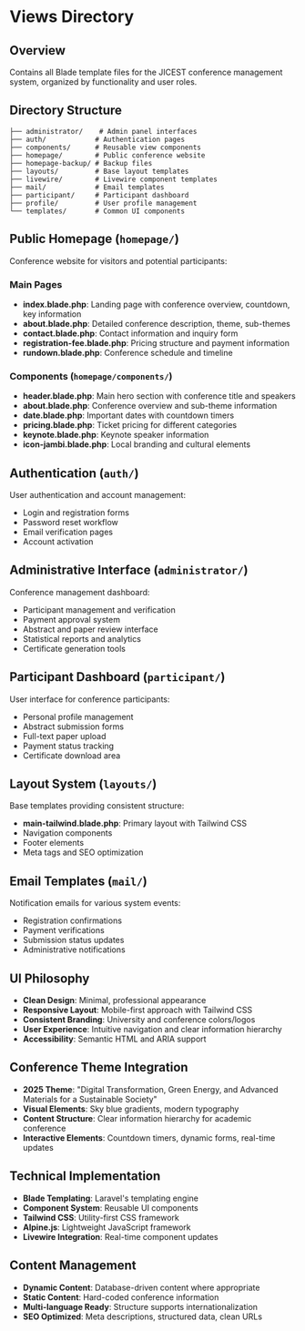 # Views Directory

## Overview
Contains all Blade template files for the JICEST conference management system, organized by functionality and user roles.

## Directory Structure
```
├── administrator/    # Admin panel interfaces
├── auth/            # Authentication pages
├── components/      # Reusable view components
├── homepage/        # Public conference website
├── homepage-backup/ # Backup files
├── layouts/         # Base layout templates
├── livewire/        # Livewire component templates
├── mail/            # Email templates
├── participant/     # Participant dashboard
├── profile/         # User profile management
└── templates/       # Common UI components
```

## Public Homepage (`homepage/`)
Conference website for visitors and potential participants:

### Main Pages
- **index.blade.php**: Landing page with conference overview, countdown, key information
- **about.blade.php**: Detailed conference description, theme, sub-themes
- **contact.blade.php**: Contact information and inquiry form
- **registration-fee.blade.php**: Pricing structure and payment information
- **rundown.blade.php**: Conference schedule and timeline

### Components (`homepage/components/`)
- **header.blade.php**: Main hero section with conference title and speakers
- **about.blade.php**: Conference overview and sub-theme information
- **date.blade.php**: Important dates with countdown timers
- **pricing.blade.php**: Ticket pricing for different categories
- **keynote.blade.php**: Keynote speaker information
- **icon-jambi.blade.php**: Local branding and cultural elements

## Authentication (`auth/`)
User authentication and account management:
- Login and registration forms
- Password reset workflow
- Email verification pages
- Account activation

## Administrative Interface (`administrator/`)
Conference management dashboard:
- Participant management and verification
- Payment approval system
- Abstract and paper review interface
- Statistical reports and analytics
- Certificate generation tools

## Participant Dashboard (`participant/`)
User interface for conference participants:
- Personal profile management
- Abstract submission forms
- Full-text paper upload
- Payment status tracking
- Certificate download area

## Layout System (`layouts/`)
Base templates providing consistent structure:
- **main-tailwind.blade.php**: Primary layout with Tailwind CSS
- Navigation components
- Footer elements
- Meta tags and SEO optimization

## Email Templates (`mail/`)
Notification emails for various system events:
- Registration confirmations
- Payment verifications
- Submission status updates
- Administrative notifications

## UI Philosophy
- **Clean Design**: Minimal, professional appearance
- **Responsive Layout**: Mobile-first approach with Tailwind CSS
- **Consistent Branding**: University and conference colors/logos
- **User Experience**: Intuitive navigation and clear information hierarchy
- **Accessibility**: Semantic HTML and ARIA support

## Conference Theme Integration
- **2025 Theme**: "Digital Transformation, Green Energy, and Advanced Materials for a Sustainable Society"
- **Visual Elements**: Sky blue gradients, modern typography
- **Content Structure**: Clear information hierarchy for academic conference
- **Interactive Elements**: Countdown timers, dynamic forms, real-time updates

## Technical Implementation
- **Blade Templating**: Laravel's templating engine
- **Component System**: Reusable UI components
- **Tailwind CSS**: Utility-first CSS framework
- **Alpine.js**: Lightweight JavaScript framework
- **Livewire Integration**: Real-time component updates

## Content Management
- **Dynamic Content**: Database-driven content where appropriate
- **Static Content**: Hard-coded conference information
- **Multi-language Ready**: Structure supports internationalization
- **SEO Optimized**: Meta descriptions, structured data, clean URLs